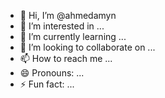 - 👋 Hi, I’m @ahmedamyn
- 👀 I’m interested in ...
- 🌱 I’m currently learning ...
- 💞️ I’m looking to collaborate on ...
- 📫 How to reach me ...
- 😄 Pronouns: ...
- ⚡ Fun fact: ...

<!---
ahmedamyn/ahmedamyn is a ✨ special ✨ repository because its `README.md` (this file) appears on your GitHub profile.
You can click the Preview link to take a look at your changes.
--->
